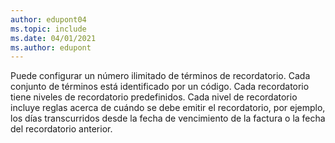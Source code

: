 ```yaml
---
author: edupont04
ms.topic: include
ms.date: 04/01/2021
ms.author: edupont
---
```

Puede configurar un número ilimitado de términos de recordatorio. Cada conjunto de términos está identificado por un código. Cada recordatorio tiene niveles de recordatorio predefinidos. Cada nivel de recordatorio incluye reglas acerca de cuándo se debe emitir el recordatorio, por ejemplo, los días transcurridos desde la fecha de vencimiento de la factura o la fecha del recordatorio anterior.
